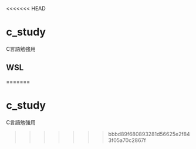 <<<<<<< HEAD
# c_study
C言語勉強用

## WSL
=======
# c_study
C言語勉強用
>>>>>>> bbbd89f680893281d56625e2f843f05a70c2867f
